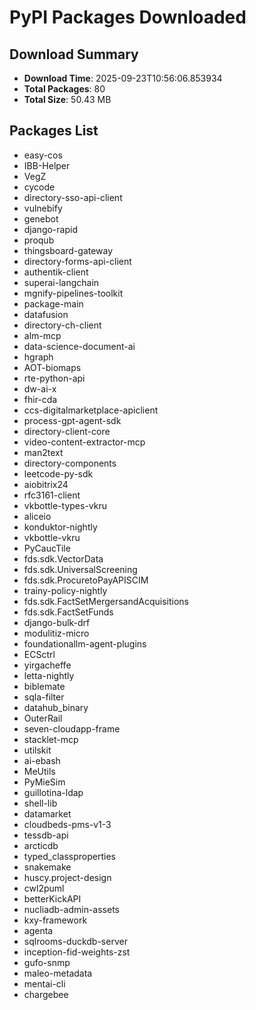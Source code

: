 # PyPI Packages Downloaded

## Download Summary
- **Download Time**: 2025-09-23T10:56:06.853934
- **Total Packages**: 80
- **Total Size**: 50.43 MB

## Packages List
- easy-cos
- IBB-Helper
- VegZ
- cycode
- directory-sso-api-client
- vulnebify
- genebot
- django-rapid
- proqub
- thingsboard-gateway
- directory-forms-api-client
- authentik-client
- superai-langchain
- mgnify-pipelines-toolkit
- package-main
- datafusion
- directory-ch-client
- alm-mcp
- data-science-document-ai
- hgraph
- AOT-biomaps
- rte-python-api
- dw-ai-x
- fhir-cda
- ccs-digitalmarketplace-apiclient
- process-gpt-agent-sdk
- directory-client-core
- video-content-extractor-mcp
- man2text
- directory-components
- leetcode-py-sdk
- aiobitrix24
- rfc3161-client
- vkbottle-types-vkru
- aliceio
- konduktor-nightly
- vkbottle-vkru
- PyCaucTile
- fds.sdk.VectorData
- fds.sdk.UniversalScreening
- fds.sdk.ProcuretoPayAPISCIM
- trainy-policy-nightly
- fds.sdk.FactSetMergersandAcquisitions
- fds.sdk.FactSetFunds
- django-bulk-drf
- modulitiz-micro
- foundationallm-agent-plugins
- ECSctrl
- yirgacheffe
- letta-nightly
- biblemate
- sqla-filter
- datahub_binary
- OuterRail
- seven-cloudapp-frame
- stacklet-mcp
- utilskit
- ai-ebash
- MeUtils
- PyMieSim
- guillotina-ldap
- shell-lib
- datamarket
- cloudbeds-pms-v1-3
- tessdb-api
- arcticdb
- typed_classproperties
- snakemake
- huscy.project-design
- cwl2puml
- betterKickAPI
- nucliadb-admin-assets
- kxy-framework
- agenta
- sqlrooms-duckdb-server
- inception-fid-weights-zst
- gufo-snmp
- maleo-metadata
- mentai-cli
- chargebee
